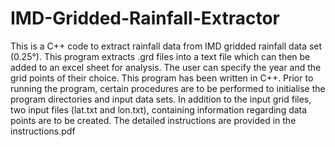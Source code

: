 # IMD-Gridded-Rainfall-Extractor
This is a C++ code to extract rainfall data from IMD gridded rainfall data set (0.25°).
This program extracts .grd files into a text file which can then be added to an excel sheet for analysis. The user can specify the year and the grid points of their choice. This program has been written in C++. Prior to running the program, certain procedures are to be performed to initialise the program directories and input data sets. In addition to the input grid files, two input files (lat.txt and lon.txt), containing information regarding data points are to be created. The detailed instructions are provided in the instructions.pdf
